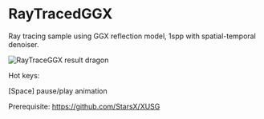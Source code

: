 # RayTracedGGX
Ray tracing sample using GGX reflection model, 1spp with spatial-temporal denoiser.

![RayTraceGGX result dragon](https://github.com/StarsX/RayTracedGGX/blob/master/Doc/Images/rnl_dragon.png "rnl_dragon")

Hot keys:

[Space] pause/play animation

Prerequisite: https://github.com/StarsX/XUSG
